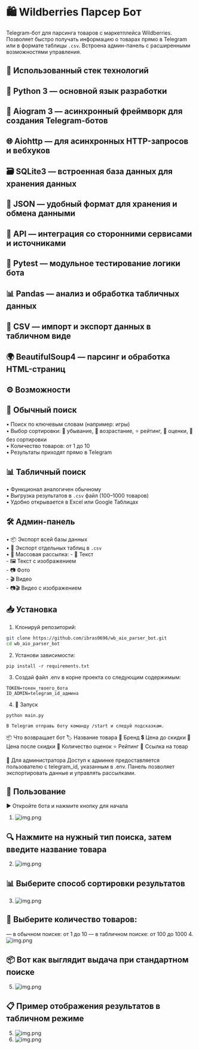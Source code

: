 # 🛍️ Wildberries Парсер Бот

Telegram-бот для парсинга товаров с маркетплейса Wildberries. Позволяет быстро получать информацию о товарах прямо в Telegram или в формате таблицы `.csv`. Встроена админ-панель с расширенными возможностями управления.


##  🚀 Использованный стек технологий
##  🔹 Python 3 — основной язык разработки
##  🤖 Aiogram 3 — асинхронный фреймворк для создания Telegram-ботов
##  🌐 Aiohttp — для асинхронных HTTP-запросов и вебхуков
##  🗃️ SQLite3 — встроенная база данных для хранения данных
##  📁 JSON — удобный формат для хранения и обмена данными
##  🔌 API — интеграция со сторонними сервисами и источниками
##  🧪 Pytest — модульное тестирование логики бота
##  📊 Pandas — анализ и обработка табличных данных
##  🧾 CSV — импорт и экспорт данных в табличном виде
##  🌍 BeautifulSoup4 — парсинг и обработка HTML-страниц

## ⚙️ Возможности

## 🔎 Обычный поиск  
  • Поиск по ключевым словам (например: игры)  
  • Выбор сортировки: 🔽 убывание, 🔼 возрастание, ⭐ рейтинг, 💬 оценки, 🚫 без сортировки  
  • Количество товаров: от 1 до 10  
  • Результаты приходят прямо в Telegram

## 📊 Табличный поиск  
  • Функционал аналогичен обычному  
  • Выгрузка результатов в `.csv` файл (100–1000 товаров)  
  • Удобно открывается в Excel или Google Таблицах

## 🛠️ Админ-панель  
  • 📦 Экспорт всей базы данных  
  • 📁 Экспорт отдельных таблиц в `.csv`  
  • 📢 Массовая рассылка:
    - 📝 Текст  
    - 🖼️ Текст с изображением  
    - 📷 Фото  
    - 🎬 Видео  
    - 📷🎬 Видео с изображением

## 📥 Установка

1. Клонируй репозиторий:

```bash
git clone https://github.com/ibras0696/wb_aio_parser_bot.git
cd wb_aio_parser_bot
```

2. Установи зависимости:
```
pip install -r requirements.txt
```

3. Создай файл .env в корне проекта со следующим содержимым:
```
TOKEN=токен_твоего_бота
ID_ADMIN=telegram_id_админа
```

4. 🚀 Запуск
```
python main.py

В Telegram отправь боту команду /start и следуй подсказкам.
```

📦 Что возвращает бот
🏷️ Название товара
🏢 Бренд
💲 Цена до скидки
💸 Цена после скидки
💬 Количество оценок
⭐ Рейтинг
🔗 Ссылка на товар


👤 Для администратора
Доступ к админке предоставляется пользователю с telegram_id, указанным в .env.
Панель позволяет экспортировать данные и управлять рассылками.

## 📖 Пользование
▶️ Откройте бота и нажмите кнопку для начала
1. ![img.png](utils/img/start.png)


## 🔍 Нажмите на нужный тип поиска, затем введите название товара
2. ![img.png](utils/img/search.png)

## 📊 Выберите способ сортировки результатов
3. ![img.png](utils/img/sorting.png)

## 🔢 Выберите количество товаров:
— в обычном поиске: от 1 до 10
— в табличном поиске: от 100 до 1000
4. ![img.png](utils/img/total_kard.png)

## 📦 Вот как выглядит выдача при стандартном поиске
5. ![img.png](utils/img/default_result.png)

## 📋 Пример отображения результатов в табличном режиме
5. ![img.png](utils/img/table_search_result.png)
6. ![img.png](utils/img/table_search_result_2.png)
 
 

